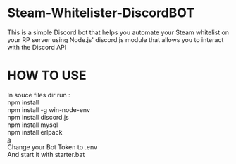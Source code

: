 # Steam-Whitelister-DiscordBOT
This is a simple Discord bot that helps you automate your Steam whitelist on your RP server using Node.js' discord.js module that allows you to interact with the Discord API

# HOW TO USE
In souce files dir run :<br />
npm install  <br />
npm install -g win-node-env <br />
npm install discord.js <br />
npm install mysql <br />
npm install erlpack <br />
[a](https://www.google.com) <br />
Change your Bot Token to .env <br />
And start it with starter.bat

